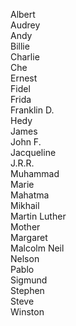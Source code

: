 Albert         
Audrey         
Andy           
Billie         
Charlie        
Che            
Ernest         
Fidel          
Frida          
Franklin D.    
Hedy           
James          
John F.        
Jacqueline     
J.R.R.         
Muhammad       
Marie          
Mahatma        
Mikhail        
Martin Luther  
Mother         
Margaret       
Malcolm        Neil           
Nelson         
Pablo          
Sigmund        
Stephen        
Steve          
Winston        
